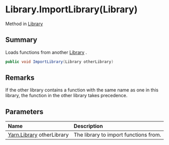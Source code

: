 # Library.ImportLibrary(Library)

Method in [Library](/docs/api/csharp/yarn.library.md)

## Summary


Loads functions from another  <a href="yarn.library.md">Library</a> .


```csharp
public void ImportLibrary(Library otherLibrary)
```

## Remarks


If the other library contains a function with the same name as
one in this library, the function in the other library takes
precedence.


## Parameters

|Name|Description|
|:---|:---|
|[Yarn.Library](/docs/api/csharp/yarn.library.md) otherLibrary|The library to import functions from.|


